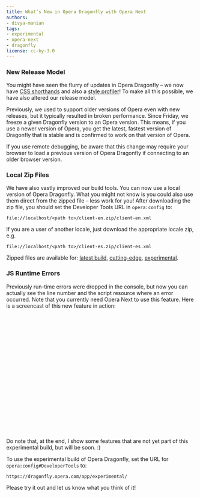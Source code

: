 ```yaml
---
title: What’s New in Opera Dragonfly with Opera Next
authors:
- divya-manian
tags:
- experimental
- opera-next
- dragonfly
license: cc-by-3.0
---
```


<h3>New Release Model</h3>
<p>You might have seen the flurry of updates in Opera Dragonfly – we now have <a href="http://my.opera.com/dragonfly/blog/css-shorthands">CSS shorthands</a> and also a <a href="http://my.opera.com/dragonfly/blog/style-profiler-preview">style profiler</a>! To make all this possible, we have also altered our release model.
</p>
<p>Previously, we used to support older versions of Opera even with new releases, but it typically resulted in broken performance. Since Friday, we freeze a given Dragonfly version to an Opera version. This means, if you use a newer version of Opera, you get the latest, fastest version of Dragonfly that is stable and is confirmed to work on that version of Opera.</p>
<p class="note">If you use remote debugging, be aware that this change may require your browser to load a previous version of Opera Dragonfly if connecting to an older browser version.</p>
<h3>Local Zip Files</h3>
<p>We have also vastly improved our build tools. You can now use a local version of Opera Dragonfly. What you might not know is you could also use them direct from the zipped file – less work for you! After downloading the zip file, you should set the Developer Tools URL in <code>opera:config</code> to:</p>
<pre><code><a>file://localhost/&lt;path to&gt;/client-en.zip/client-en.xml</a></code></pre>
<p>If you are a user of another locale, just download the appropriate locale zip, e.g.</p>
<pre><code><a>file://localhost/&lt;path to&gt;/client-es.zip/client-es.xml</a></code></pre>
<p>Zipped files are available for: <a href="https://dragonfly.opera.com/app/stp-1/zips/latest/">latest build</a>, <a href="https://dragonfly.opera.com/app/stp-1/cutting-edge/zips/latest/">cutting-edge</a>, <a href="https://dragonfly.opera.com/app/stp-1/experimental/zips/latest/">experimental</a>.</p>
<h3>JS Runtime Errors</h3>
<p>Previously run-time errors were dropped in the console, but now you can actually see the line number and the script resource where an error occurred. Note that you currently need Opera Next to use this feature. Here is a screencast of this new feature in action:</p>
<object width="560" height="315"><param name="movie" value="http://www.youtube.com/v/JE5vB9y7BOA?version=3&amp;amp;hl=en_US&amp;amp;rel=0" /><param name="allowFullScreen" value="true" /><param name="allowscriptaccess" value="never" /><embed src="http://www.youtube.com/v/JE5vB9y7BOA?version=3&amp;amp;hl=en_US&amp;amp;rel=0" type="application/x-shockwave-flash" width="560" height="315" allowfullscreen="true" allowscriptaccess="never" /></object>

<p>Do note that, at the end, I show some features that are not yet part of this experimental build, but will be soon. :)</p>
<p>To use the experimental build of Opera Dragonfly, set the URL for <code>opera:config#DeveloperTools</code> to:</p>
<pre><code><a>https://dragonfly.opera.com/app/experimental/</a></code></pre>
<p>Please try it out and let us know what you think of it!</p>
